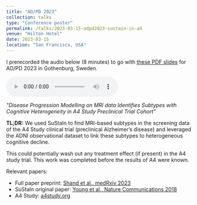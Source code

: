 ```yaml
---
title: "AD/PD 2023"
collection: talks
type: "Conference poster"
permalink: /talks/2023-03-15-adpd2023-sustain-in-a4
venue: "Hilton Hotel"
date: 2023-03-15
location: "San Francisco, USA"
---
```


I prerecorded the audio below (8 minutes) to go with [these PDF slides](20230315-OxtobyADPD2023.pdf) for AD/PD 2023 in Gothenburg, Sweden.

<audio src="20230315-OxtobyADPD2023.mp3" controls preload></audio>

*"Disease Progression Modelling on MRI data Identifies Subtypes with Cognitive Heterogeneity in A4 Study Preclinical Trial Cohort"*

**TL;DR:** We used SuStaIn to find MRI-based subtypes in the screening data of the A4 Study clinical trial (preclinical Alzheimer’s disease) and leveraged the ADNI observational dataset to link these subtypes to heterogeneous cognitive decline.

This could potentially wash out any treatment effect (if present) in the A4 study trial. This work was completed before the results of A4 were known.

Relevant papers:<br/>
- Full paper preprint: [Shand et al., medRxiv 2023](https://doi.org/10.1101/2023.02.07.23285572)
- SuStaIn original paper: [Young et al., Nature Communications 2018](https://doi.org/10.1038/s41467-018-05892-0)
- A4 Study: [a4study.org](https://a4study.org/)

